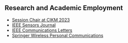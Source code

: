 ## Research and Academic Employment

<ul style="margin:0 0 20px;">
  <li><a href="https://uobevents.eventsair.com/cikm2023/programme---tuesday-24th-october"><autocolor>Session Chair at CIKM 2023</autocolor></a></li>
  <li><a href="https://ieeexplore.ieee.org/xpl/RecentIssue.jsp?punumber=7361"><autocolor>IEEE Sensors Journal</autocolor></a></li>
  <li><a href="https://ieeexplore.ieee.org/xpl/RecentIssue.jsp?punumber=4234"><autocolor>IEEE Communications Letters</autocolor></a></li>
  <li><a href="https://link.springer.com/journal/11277"><autocolor>Springer Wireless Personal Communications</autocolor></a></li>
</ul>
